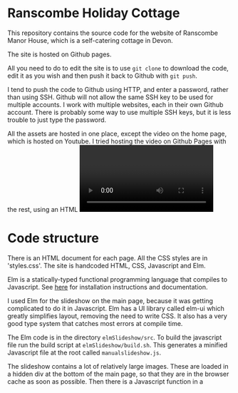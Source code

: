 # Ranscombe Holiday Cottage

This repository contains the source code for the website of Ranscombe Manor House, which is a self-catering cottage in Devon.

The site is hosted on Github pages.

All you need to do to edit the site is to use ```git clone``` to download the code, edit it as you wish and then push it back to Github with ```git push```.

I tend to push the code to Github using HTTP, and enter a password, rather than using SSH. Github will not allow the same SSH key to be used for multiple accounts. I work with multiple websites, each in their own Github account. There is probably some way to use multiple SSH keys, but it is less trouble to just type the password.

All the assets are hosted in one place, except the video on the home page, which is hosted on Youtube. I tried hosting the video on Github Pages with the rest, using an HTML <video> tag, but it was stuttery. I think Youtube have fancy software that can deliver the right quality for the connection. Or perhaps Github Pages is just not very good and can't cope with large files.

# Code structure

There is an HTML document for each page. All the CSS styles are in 'styles.css'. The site is handcoded HTML, CSS, Javascript and Elm.

Elm is a statically-typed functional programming language that compiles to Javascript. See [here](https://guide.elm-lang.org/install/elm.html) for installation instructions and documentation.

I used Elm for the slideshow on the main page, because it was getting complicated to do it in Javascript. Elm has a UI library called elm-ui which greatly simplifies layout, removing the need to write CSS. It also has a very good type system that catches most errors at compile time.

The Elm code is in the directory ```elmSlideshow/src```. To build the javascript file run the build script at ```elmSlideshow/build.sh```. This generates a minified Javascript file at the root called ```manualslideshow.js```.

The slideshow contains a lot of relatively large images. These are loaded in a hidden div at the bottom of the main page, so that they are in the browser cache as soon as possible. Then there is a Javascript function in a <script> tag on the home page that sends a message through a port to the Elm code when the page has loaded. All the images are then in the browser cache, so the slideshow works smoothly. When the Elm code receives the message that the images have loaded it enables the slideshow.

# Fonts

The site uses two web fonts from Google Fonts. It was found that loading them from Google took a long time on a slow connection, so I downloaded the font style files and the woff files they link to, and hosted them with the site, in the 'fonts' directory.
